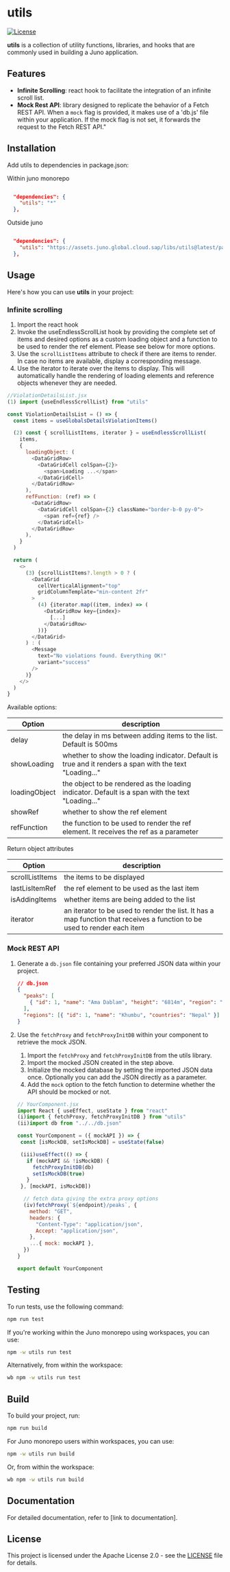 # utils

[![License](https://img.shields.io/badge/License-Apache%202.0-blue.svg)](LICENSE)

**utils** is a collection of utility functions, libraries, and hooks that are commonly used in building a Juno application.

## Features

- **Infinite Scrolling**: react hook to facilitate the integration of an infinite scroll list.
- **Mock Rest API**: library designed to replicate the behavior of a Fetch REST API. When a `mock` flag is provided, it makes use of a 'db.js' file within your application. If the mock flag is not set, it forwards the request to the Fetch REST API."

## Installation

Add utils to dependencies in package.json:

Within juno monorepo

```json

  "dependencies": {
    "utils": "*"
  },

```

Outside juno

```json

  "dependencies": {
    "utils": "https://assets.juno.global.cloud.sap/libs/utils@latest/package.tgz"
  },

```

## Usage

Here's how you can use **utils** in your project:

### Infinite scrolling

1. Import the react hook
2. Invoke the useEndlessScrollList hook by providing the complete set of items and desired options as a custom loading object and a function to be used to render the ref element. Please see below for more options.
3. Use the `scrollListItems` attribute to check if there are items to render. In case no items are available, display a corresponding message.
4. Use the iterator to iterate over the items to display. This will automatically handle the rendering of loading elements and reference objects whenever they are needed.

```js
//ViolationDetailsList.jsx
(1) import {useEndlessScrollList} from "utils"

const ViolationDetailsList = () => {
  const items = useGlobalsDetailsViolationItems()

  (2) const { scrollListItems, iterator } = useEndlessScrollList(
    items,
    {
      loadingObject: (
        <DataGridRow>
          <DataGridCell colSpan={2}>
            <span>Loading ...</span>
          </DataGridCell>
        </DataGridRow>
      ),
      refFunction: (ref) => (
        <DataGridRow>
          <DataGridCell colSpan={2} className="border-b-0 py-0">
            <span ref={ref} />
          </DataGridCell>
        </DataGridRow>
      ),
    }
  )

  return (
    <>
      (3) {scrollListItems?.length > 0 ? (
        <DataGrid
          cellVerticalAlignment="top"
          gridColumnTemplate="min-content 2fr"
        >
          (4) {iterator.map((item, index) => (
            <DataGridRow key={index}>
              [...]
            </DataGridRow>
          ))}
        </DataGrid>
      ) : (
        <Message
          text="No violations found. Everything OK!"
          variant="success"
        />
      )}
    </>
  )
}
```

Available options:

| Option        | description                                                                                             |
| ------------- | ------------------------------------------------------------------------------------------------------- |
| delay         | the delay in ms between adding items to the list. Default is 500ms                                      |
| showLoading   | whether to show the loading indicator. Default is true and it renders a span with the text "Loading..." |
| loadingObject | the object to be rendered as the loading indicator. Default is a span with the text "Loading..."        |
| showRef       | whether to show the ref element                                                                         |
| refFunction   | the function to be used to render the ref element. It receives the ref as a parameter                   |

Return object attributes

| Option          | description                                                                                                              |
| --------------- | ------------------------------------------------------------------------------------------------------------------------ |
| scrollListItems | the items to be displayed                                                                                                |
| lastLisItemRef  | the ref element to be used as the last item                                                                              |
| isAddingItems   | whether items are being added to the list                                                                                |
| iterator        | an iterator to be used to render the list. It has a map function that receives a function to be used to render each item |

### Mock REST API

1. Generate a `db.json` file containing your preferred JSON data within your project.

   ```json
   // db.json
   {
     "peaks": [
       { "id": 1, "name": "Ama Dablam", "height": "6814m", "region": "Khumbu" }
     ],
     "regions": [{ "id": 1, "name": "Khumbu", "countries": "Nepal" }]
   }
   ```

2. Use the `fetchProxy` and `fetchProxyInitDB` within your component to retrieve the mock JSON.

   1. Import the `fetchProxy` and `fetchProxyInitDB` from the utils library.
   2. Import the mocked JSON created in the step above.
   3. Initialize the mocked database by setting the imported JSON data once. Optionally you can add the JSON directly as a parameter.
   4. Add the `mock` option to the fetch function to determine whether the API should be mocked or not.

   ```js
   // YourComponent.jsx
   import React { useEffect, useState } from "react"
   (i)import { fetchProxy, fetchProxyInitDB } from "utils"
   (ii)import db from "../../db.json"

   const YourComponent = ({ mockAPI }) => {
    const [isMockDB, setIsMockDB] = useState(false)

    (iii)useEffect(() => {
      if (mockAPI && !isMockDB) {
        fetchProxyInitDB(db)
        setIsMockDB(true)
      }
    }, [mockAPI, isMockDB])

     // fetch data giving the extra proxy options
     (iv)fetchProxy(`${endpoint}/peaks`, {
       method: "GET",
       headers: {
         "Content-Type": "application/json",
         Accept: "application/json",
       },
       ...{ mock: mockAPI },
     })
   }

   export default YourComponent
   ```

## Testing

To run tests, use the following command:

```bash
npm run test
```

If you're working within the Juno monorepo using workspaces, you can use:

```bash
npm -w utils run test
```

Alternatively, from within the workspace:

```bash
wb npm -w utils run test
```

## Build

To build your project, run:

```bash
npm run build
```

For Juno monorepo users within workspaces, you can use:

```bash
npm -w utils run build
```

Or, from within the workspace:

```bash
wb npm -w utils run build
```

## Documentation

For detailed documentation, refer to [link to documentation].

## License

This project is licensed under the Apache License 2.0 - see the [LICENSE](LICENSE) file for details.
